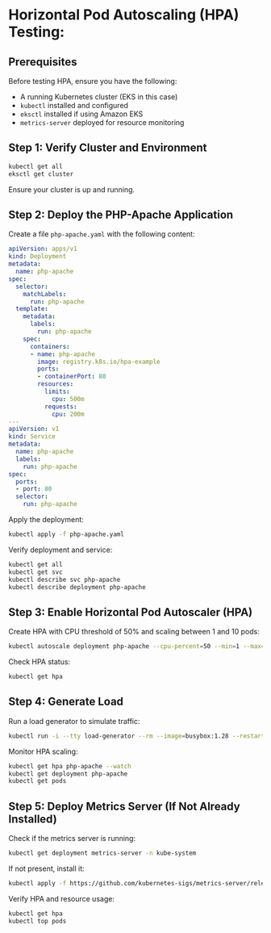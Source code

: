 # Horizontal Pod Autoscaling (HPA) Testing:

## Prerequisites
Before testing HPA, ensure you have the following:
- A running Kubernetes cluster (EKS in this case)
- `kubectl` installed and configured
- `eksctl` installed if using Amazon EKS
- `metrics-server` deployed for resource monitoring

## Step 1: Verify Cluster and Environment
```sh
kubectl get all
eksctl get cluster
```
Ensure your cluster is up and running.

## Step 2: Deploy the PHP-Apache Application
Create a file `php-apache.yaml` with the following content:

```yaml
apiVersion: apps/v1
kind: Deployment
metadata:
  name: php-apache
spec:
  selector:
    matchLabels:
      run: php-apache
  template:
    metadata:
      labels:
        run: php-apache
    spec:
      containers:
      - name: php-apache
        image: registry.k8s.io/hpa-example
        ports:
        - containerPort: 80
        resources:
          limits:
            cpu: 500m
          requests:
            cpu: 200m
---
apiVersion: v1
kind: Service
metadata:
  name: php-apache
  labels:
    run: php-apache
spec:
  ports:
  - port: 80
  selector:
    run: php-apache
```

Apply the deployment:
```sh
kubectl apply -f php-apache.yaml
```

Verify deployment and service:
```sh
kubectl get all
kubectl get svc
kubectl describe svc php-apache
kubectl describe deployment php-apache
```

## Step 3: Enable Horizontal Pod Autoscaler (HPA)
Create HPA with CPU threshold of 50% and scaling between 1 and 10 pods:
```sh
kubectl autoscale deployment php-apache --cpu-percent=50 --min=1 --max=10
```

Check HPA status:
```sh
kubectl get hpa
```

## Step 4: Generate Load
Run a load generator to simulate traffic:
```sh
kubectl run -i --tty load-generator --rm --image=busybox:1.28 --restart=Never -- /bin/sh -c "while sleep 0.01; do wget -q -O- http://php-apache; done"
```

Monitor HPA scaling:
```sh
kubectl get hpa php-apache --watch
kubectl get deployment php-apache
kubectl get pods
```

## Step 5: Deploy Metrics Server (If Not Already Installed)
Check if the metrics server is running:
```sh
kubectl get deployment metrics-server -n kube-system
```

If not present, install it:
```sh
kubectl apply -f https://github.com/kubernetes-sigs/metrics-server/releases/latest/download/components.yaml
```

Verify HPA and resource usage:
```sh
kubectl get hpa
kubectl top pods
```
